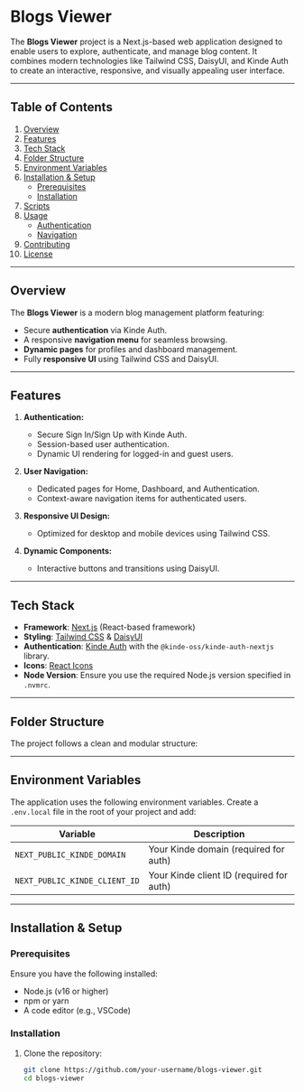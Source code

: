 # Blogs Viewer

The **Blogs Viewer** project is a Next.js-based web application designed to enable users to explore, authenticate, and manage blog content. It combines modern technologies like Tailwind CSS, DaisyUI, and Kinde Auth to create an interactive, responsive, and visually appealing user interface.

---

## Table of Contents

1. [Overview](#overview)
2. [Features](#features)
3. [Tech Stack](#tech-stack)
4. [Folder Structure](#folder-structure)
5. [Environment Variables](#environment-variables)
6. [Installation & Setup](#installation--setup)
   - [Prerequisites](#prerequisites)
   - [Installation](#installation)
7. [Scripts](#scripts)
8. [Usage](#usage)
   - [Authentication](#authentication)
   - [Navigation](#navigation)
9. [Contributing](#contributing)
10. [License](#license)

---

## Overview

The **Blogs Viewer** is a modern blog management platform featuring:

- Secure **authentication** via Kinde Auth.
- A responsive **navigation menu** for seamless browsing.
- **Dynamic pages** for profiles and dashboard management.
- Fully **responsive UI** using Tailwind CSS and DaisyUI.

---

## Features

1. **Authentication:**

   - Secure Sign In/Sign Up with Kinde Auth.
   - Session-based user authentication.
   - Dynamic UI rendering for logged-in and guest users.

2. **User Navigation:**

   - Dedicated pages for Home, Dashboard, and Authentication.
   - Context-aware navigation items for authenticated users.

3. **Responsive UI Design:**

   - Optimized for desktop and mobile devices using Tailwind CSS.

4. **Dynamic Components:**
   - Interactive buttons and transitions using DaisyUI.

---

## Tech Stack

- **Framework**: [Next.js](https://nextjs.org/) (React-based framework)
- **Styling**: [Tailwind CSS](https://tailwindcss.com/) & [DaisyUI](https://daisyui.com/)
- **Authentication**: [Kinde Auth](https://kinde.com/) with the `@kinde-oss/kinde-auth-nextjs` library.
- **Icons**: [React Icons](https://react-icons.github.io/react-icons/)
- **Node Version**: Ensure you use the required Node.js version specified in `.nvmrc`.

---

## Folder Structure

The project follows a clean and modular structure:

---

## Environment Variables

The application uses the following environment variables. Create a `.env.local` file in the root of your project and add:

| Variable                      | Description                              |
| ----------------------------- | ---------------------------------------- |
| `NEXT_PUBLIC_KINDE_DOMAIN`    | Your Kinde domain (required for auth)    |
| `NEXT_PUBLIC_KINDE_CLIENT_ID` | Your Kinde client ID (required for auth) |

---

## Installation & Setup

### Prerequisites

Ensure you have the following installed:

- Node.js (v16 or higher)
- npm or yarn
- A code editor (e.g., VSCode)

### Installation

1. Clone the repository:
   ```bash
   git clone https://github.com/your-username/blogs-viewer.git
   cd blogs-viewer
   ```
